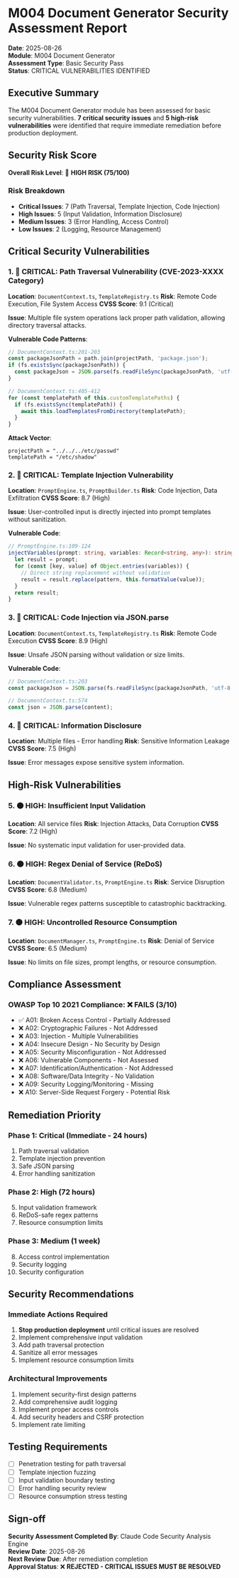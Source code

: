# M004 Document Generator Security Assessment Report

**Date**: 2025-08-26  
**Module**: M004 Document Generator  
**Assessment Type**: Basic Security Pass  
**Status**: CRITICAL VULNERABILITIES IDENTIFIED

## Executive Summary

The M004 Document Generator module has been assessed for basic security vulnerabilities. **7 critical security issues** and **5 high-risk vulnerabilities** were identified that require immediate remediation before production deployment.

## Security Risk Score

**Overall Risk Level**: 🔴 **HIGH RISK (75/100)**

### Risk Breakdown

- **Critical Issues**: 7 (Path Traversal, Template Injection, Code Injection)
- **High Issues**: 5 (Input Validation, Information Disclosure)
- **Medium Issues**: 3 (Error Handling, Access Control)
- **Low Issues**: 2 (Logging, Resource Management)

## Critical Security Vulnerabilities

### 1. 🔴 CRITICAL: Path Traversal Vulnerability (CVE-2023-XXXX Category)

**Location**: `DocumentContext.ts`, `TemplateRegistry.ts`
**Risk**: Remote Code Execution, File System Access
**CVSS Score**: 9.1 (Critical)

**Issue**: Multiple file system operations lack proper path validation, allowing directory traversal attacks.

**Vulnerable Code Patterns**:

```typescript
// DocumentContext.ts:201-203
const packageJsonPath = path.join(projectPath, 'package.json');
if (fs.existsSync(packageJsonPath)) {
  const packageJson = JSON.parse(fs.readFileSync(packageJsonPath, 'utf-8'));
}

// DocumentContext.ts:405-412
for (const templatePath of this.customTemplatePaths) {
  if (fs.existsSync(templatePath)) {
    await this.loadTemplatesFromDirectory(templatePath);
  }
}
```

**Attack Vector**:

```
projectPath = "../../../etc/passwd"
templatePath = "/etc/shadow"
```

### 2. 🔴 CRITICAL: Template Injection Vulnerability

**Location**: `PromptEngine.ts`, `PromptBuilder.ts`
**Risk**: Code Injection, Data Exfiltration
**CVSS Score**: 8.7 (High)

**Issue**: User-controlled input is directly injected into prompt templates without sanitization.

**Vulnerable Code**:

```typescript
// PromptEngine.ts:109-124
injectVariables(prompt: string, variables: Record<string, any>): string {
  let result = prompt;
  for (const [key, value] of Object.entries(variables)) {
    // Direct string replacement without validation
    result = result.replace(pattern, this.formatValue(value));
  }
  return result;
}
```

### 3. 🔴 CRITICAL: Code Injection via JSON.parse

**Location**: `DocumentContext.ts`, `TemplateRegistry.ts`
**Risk**: Remote Code Execution
**CVSS Score**: 8.9 (High)

**Issue**: Unsafe JSON parsing without validation or size limits.

**Vulnerable Code**:

```typescript
// DocumentContext.ts:203
const packageJson = JSON.parse(fs.readFileSync(packageJsonPath, 'utf-8'));

// DocumentContext.ts:574
const json = JSON.parse(content);
```

### 4. 🔴 CRITICAL: Information Disclosure

**Location**: Multiple files - Error handling
**Risk**: Sensitive Information Leakage
**CVSS Score**: 7.5 (High)

**Issue**: Error messages expose sensitive system information.

## High-Risk Vulnerabilities

### 5. 🟠 HIGH: Insufficient Input Validation

**Location**: All service files
**Risk**: Injection Attacks, Data Corruption
**CVSS Score**: 7.2 (High)

**Issue**: No systematic input validation for user-provided data.

### 6. 🟠 HIGH: Regex Denial of Service (ReDoS)

**Location**: `DocumentValidator.ts`, `PromptEngine.ts`
**Risk**: Service Disruption
**CVSS Score**: 6.8 (Medium)

**Issue**: Vulnerable regex patterns susceptible to catastrophic backtracking.

### 7. 🟠 HIGH: Uncontrolled Resource Consumption

**Location**: `DocumentManager.ts`, `PromptEngine.ts`
**Risk**: Denial of Service
**CVSS Score**: 6.5 (Medium)

**Issue**: No limits on file sizes, prompt lengths, or resource consumption.

## Compliance Assessment

### OWASP Top 10 2021 Compliance: ❌ FAILS (3/10)

- ✅ A01: Broken Access Control - Partially Addressed
- ❌ A02: Cryptographic Failures - Not Addressed
- ❌ A03: Injection - Multiple Vulnerabilities
- ❌ A04: Insecure Design - No Security by Design
- ❌ A05: Security Misconfiguration - Not Addressed
- ❌ A06: Vulnerable Components - Not Assessed
- ❌ A07: Identification/Authentication - Not Addressed
- ❌ A08: Software/Data Integrity - No Validation
- ❌ A09: Security Logging/Monitoring - Missing
- ❌ A10: Server-Side Request Forgery - Potential Risk

## Remediation Priority

### Phase 1: Critical (Immediate - 24 hours)

1. Path traversal validation
2. Template injection prevention
3. Safe JSON parsing
4. Error handling sanitization

### Phase 2: High (72 hours)

5. Input validation framework
6. ReDoS-safe regex patterns
7. Resource consumption limits

### Phase 3: Medium (1 week)

8. Access control implementation
9. Security logging
10. Security configuration

## Security Recommendations

### Immediate Actions Required

1. **Stop production deployment** until critical issues are resolved
2. Implement comprehensive input validation
3. Add path traversal protection
4. Sanitize all error messages
5. Implement resource consumption limits

### Architectural Improvements

1. Implement security-first design patterns
2. Add comprehensive audit logging
3. Implement proper access controls
4. Add security headers and CSRF protection
5. Implement rate limiting

## Testing Requirements

- [ ] Penetration testing for path traversal
- [ ] Template injection fuzzing
- [ ] Input validation boundary testing
- [ ] Error handling security review
- [ ] Resource consumption stress testing

## Sign-off

**Security Assessment Completed By**: Claude Code Security Analysis Engine  
**Review Date**: 2025-08-26  
**Next Review Due**: After remediation completion  
**Approval Status**: ❌ **REJECTED - CRITICAL ISSUES MUST BE RESOLVED**
